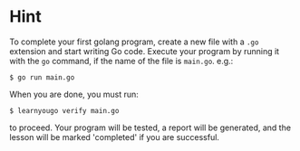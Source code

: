 Hint
=======

To complete your first golang program, create a new file with a `.go` extension and start
writing Go code. Execute your program by running it with the `go` command, if the name of
the file is `main.go`. e.g.:

```shell
$ go run main.go
```

When you are done, you must run:

```shell
$ learnyougo verify main.go
```

to proceed. Your program will be tested, a report will be generated, and the lesson will
be marked 'completed' if you are successful.

